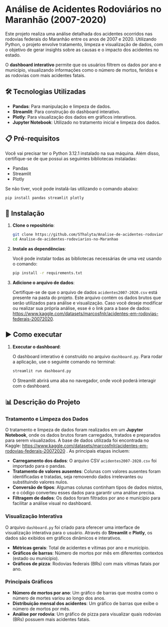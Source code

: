 # Análise de Acidentes Rodoviários no Maranhão (2007-2020)

Este projeto realiza uma análise detalhada dos acidentes ocorridos nas rodovias federais do Maranhão entre os anos de 2007 e 2020. Utilizando Python, o projeto envolve tratamento, limpeza e visualização de dados, com o objetivo de gerar insights sobre as causas e o impacto dos acidentes no estado.

O **dashboard interativo** permite que os usuários filtrem os dados por ano e município, visualizando informações como o número de mortos, feridos e as rodovias com mais acidentes fatais.

## 🛠️ Tecnologias Utilizadas

- **Pandas**: Para manipulação e limpeza de dados.
- **Streamlit**: Para construção do dashboard interativo.
- **Plotly**: Para visualização dos dados em gráficos interativos.
- **Jupyter Notebook**: Utilizado no tratamento inicial e limpeza dos dados.

## 📋 Pré-requisitos

Você vai precisar ter o Python 3.12.1 instalado na sua máquina. Além disso, certifique-se de que possui as seguintes bibliotecas instaladas:

- Pandas
- Streamlit
- Plotly

Se não tiver, você pode instalá-las utilizando o comando abaixo:

```bash
pip install pandas streamlit plotly
```

## 🚀 Instalação

1. **Clone o repositório**:

   ```bash
   git clone https://github.com/SThalyta/Analise-de-acidentes-rodoviarios-no-Maranhao.git
   cd Analise-de-acidentes-rodoviarios-no-Maranhao
   ```

2. **Instale as dependências**:

   Você pode instalar todas as bibliotecas necessárias de uma vez usando o comando:

   ```bash
   pip install -r requirements.txt
   ```

3. **Adicione o arquivo de dados**:

   Certifique-se de que o arquivo de dados `acidentes2007-2020.csv` está presente na pasta do projeto. Este arquivo contém os dados brutos que serão utilizados para análise e visualização. Caso você deseje modificar ou realizar sua própria análise, esse é o link para a base de dados: https://www.kaggle.com/datasets/marcosfnlr/acidentes-em-rodovias-federais-20072020.

## ▶️ Como executar

1. **Executar o dashboard**:

   O dashboard interativo é construído no arquivo `dashboard.py`. Para rodar a aplicação, use o seguinte comando no terminal:

   ```bash
   streamlit run dashboard.py
   ```

   O Streamlit abrirá uma aba no navegador, onde você poderá interagir com o dashboard.

## 📊 Descrição do Projeto

### Tratamento e Limpeza dos Dados

O tratamento e limpeza de dados foram realizados em um **Jupyter Notebook**, onde os dados brutos foram carregados, tratados e preparados para serem visualizados. A base de dados utilizada foi encontrada no Kaggle: https://www.kaggle.com/datasets/marcosfnlr/acidentes-em-rodovias-federais-20072020 . As principais etapas incluem:

- **Carregamento dos dados**: O arquivo CSV `acidentes2007-2020.csv` foi importado para o pandas.
- **Tratamento de valores ausentes**: Colunas com valores ausentes foram identificadas e tratadas, seja removendo dados irrelevantes ou substituindo valores nulos.
- **Conversão de tipos**: Algumas colunas continham tipos de dados mistos, e o código converteu esses dados para garantir uma análise precisa.
- **Filtragem de dados**: Os dados foram filtrados por ano e município para facilitar a análise visual no dashboard.

### Visualização Interativa

O arquivo `dashboard.py` foi criado para oferecer uma interface de visualização interativa para o usuário. Através do **Streamlit** e **Plotly**, os dados são exibidos em gráficos dinâmicos e interativos.

- **Métricas gerais**: Total de acidentes e vítimas por ano e município.
- **Gráficos de barras**: Número de mortos por mês em diferentes contextos (estado ou município).
- **Gráficos de pizza**: Rodovias federais (BRs) com mais vítimas fatais por ano.

### Principais Gráficos

- **Número de mortos por ano**: Um gráfico de barras que mostra como o número de mortes variou ao longo dos anos.
- **Distribuição mensal dos acidentes**: Um gráfico de barras que exibe o número de mortos por mês.
- **Análise por rodovia**: Um gráfico de pizza para visualizar quais rodovias (BRs) possuem mais acidentes fatais.
